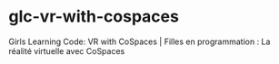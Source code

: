 # glc-vr-with-cospaces
Girls Learning Code: VR with CoSpaces | Filles en programmation : La réalité virtuelle avec CoSpaces
